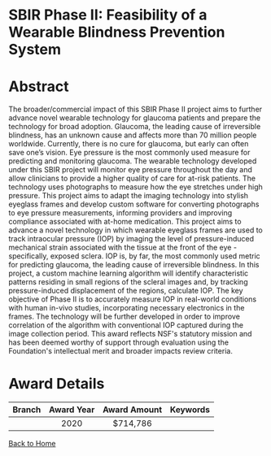 
SBIR Phase II: Feasibility of a Wearable Blindness Prevention System
====================================================================

# Abstract


The broader/commercial impact of this SBIR Phase II project aims to further advance novel wearable technology for glaucoma patients and prepare the technology for broad adoption. Glaucoma, the leading cause of irreversible blindness, has an unknown cause and affects more than 70 million people worldwide. Currently, there is no cure for glaucoma, but early can often save one’s vision. Eye pressure is the most commonly used measure for predicting and monitoring glaucoma. The wearable technology developed under this SBIR project will monitor eye pressure throughout the day and allow clinicians to provide a higher quality of care for at-risk patients. The technology uses photographs to measure how the eye stretches under high pressure. This project aims to adapt the imaging technology into stylish eyeglass frames and develop custom software for converting photographs to eye pressure measurements, informing providers and improving compliance associated with at-home medication. This project aims to advance a novel technology in which wearable eyeglass frames are used to track intraocular pressure (IOP) by imaging the level of pressure-induced mechanical strain associated with the tissue at the front of the eye - specifically, exposed sclera. IOP is, by far, the most commonly used metric for predicting glaucoma, the leading cause of irreversible blindness. In this project, a custom machine learning algorithm will identify characteristic patterns residing in small regions of the scleral images and, by tracking pressure-induced displacement of the regions, calculate IOP. The key objective of Phase II is to accurately measure IOP in real-world conditions with human in-vivo studies, incorporating necessary electronics in the frames. The technology will be further developed in order to improve correlation of the algorithm with conventional IOP captured during the image collection period. This award reflects NSF's statutory mission and has been deemed worthy of support through evaluation using the Foundation's intellectual merit and broader impacts review criteria.  

# Award Details

|Branch|Award Year|Award Amount|Keywords|
| :---: | :---: | :---: | :---: |
||2020|$714,786||
  
  


[Back to Home](https://github.com/chrischow/dod_sbir_awards/JT/#571)